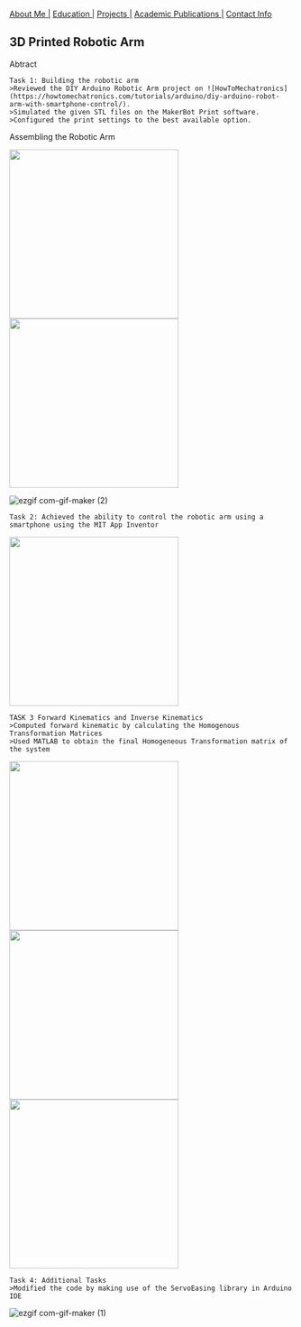 [About Me |](/index.md) 
[ Education |](/edu.md)
[ Projects |](/projects.md)
[ Academic Publications |](/publications.md)
[ Contact Info](/contact.md)

## 3D Printed Robotic Arm

Abtract
```
Task 1: Building the robotic arm
>Reviewed the DIY Arduino Robotic Arm project on ![HowToMechatronics](https://howtomechatronics.com/tutorials/arduino/diy-arduino-robot-arm-with-smartphone-control/).
>Simulated the given STL files on the MakerBot Print software.
>Configured the print settings to the best available option.
```

Assembling the Robotic Arm

<img src="https://user-images.githubusercontent.com/105019328/170924759-6fa619c2-988d-4359-b50f-424b3dc01068.png" width=300 align=center>

<img src="https://user-images.githubusercontent.com/105019328/170924824-d60bc1d1-2426-4052-af19-e9afc2b2f9cd.png" width=300 align=center>


![ezgif com-gif-maker (2)](https://user-images.githubusercontent.com/105019328/171051598-3fc68b32-05cb-4136-8871-b798457c1697.gif)



```
Task 2: Achieved the ability to control the robotic arm using a smartphone using the MIT App Inventor 
```

<img src="https://user-images.githubusercontent.com/105019328/171032190-a31b9aaa-fe43-4645-b4f7-cfd89cad8964.png" width=300 align=center>

```
TASK 3 Forward Kinematics and Inverse Kinematics
>Computed forward kinematic by calculating the Homogenous Transformation Matrices
>Used MATLAB to obtain the final Homogeneous Transformation matrix of the system
```

<img src="https://user-images.githubusercontent.com/105019328/171033144-63075178-9b54-46a7-a6bf-bd1588a9b824.png" width=300 align=center>
<img src="https://user-images.githubusercontent.com/105019328/171033154-b44a49b3-92f7-442a-a401-134930f70c06.png" width=300 align=center>
<img src="https://user-images.githubusercontent.com/105019328/171033168-bbb7368c-b300-4401-a28e-818924ee3255.png" width=300 align=center>

```
Task 4: Additional Tasks 
>Modified the code by making use of the ServoEasing library in Arduino IDE
```
![ezgif com-gif-maker (1)](https://user-images.githubusercontent.com/105019328/171033944-bb3512c2-19df-4143-986f-cd7a24b0b5f8.gif)

